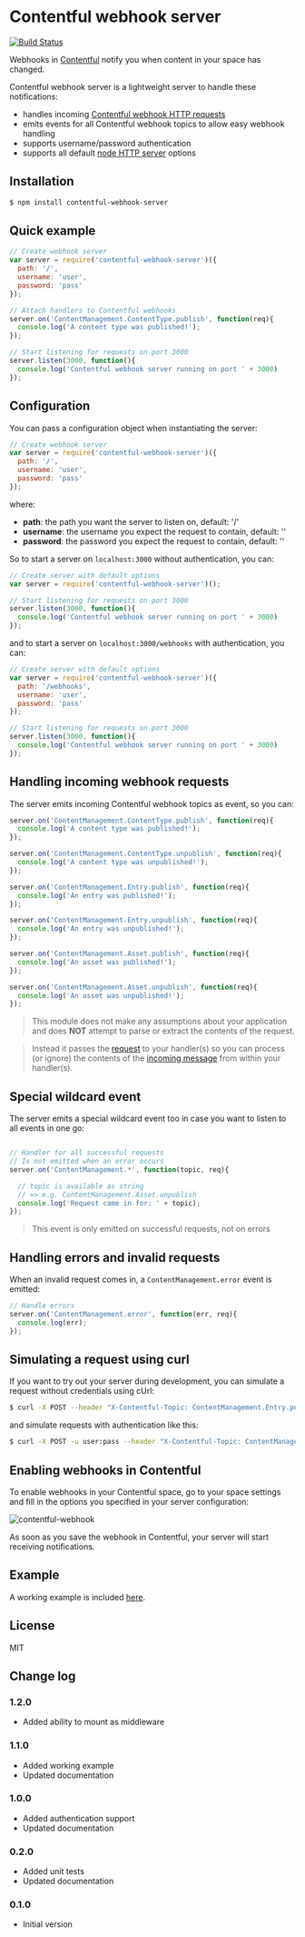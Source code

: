 # Contentful webhook server

[![Build Status](https://travis-ci.org/jvandemo/contentful-webhook-server.svg?branch=master)](https://travis-ci.org/jvandemo/contentful-webhook-server)

Webhooks in [Contentful](https://www.contentful.com) notify you when content in your space has changed.

Contentful webhook server is a lightweight server to handle these notifications:

- handles incoming [Contentful webhook HTTP requests](https://www.contentful.com/developers/documentation/content-delivery-api/#webhooks)
- emits events for all Contentful webhook topics to allow easy webhook handling
- supports username/password authentication
- supports all default [node HTTP server](https://nodejs.org/api/http.html) options

## Installation

```bash
$ npm install contentful-webhook-server
```

## Quick example

```javascript
// Create webhook server
var server = require('contentful-webhook-server')({
  path: '/',
  username: 'user',
  password: 'pass'
});

// Attach handlers to Contentful webhooks
server.on('ContentManagement.ContentType.publish', function(req){
  console.log('A content type was published!');
});

// Start listening for requests on port 3000
server.listen(3000, function(){
  console.log('Contentful webhook server running on port ' + 3000)
});

```

## Configuration

You can pass a configuration object when instantiating the server:

```javascript
// Create webhook server
var server = require('contentful-webhook-server')({
  path: '/',
  username: 'user',
  password: 'pass'
});
```

where:

- **path**: the path you want the server to listen on, default: '/'
- **username**: the username you expect the request to contain, default: ''
- **password**: the password you expect the request to contain, default: ''

So to start a server on `localhost:3000` without authentication, you can:

```javascript
// Create server with default options
var server = require('contentful-webhook-server')();

// Start listening for requests on port 3000
server.listen(3000, function(){
  console.log('Contentful webhook server running on port ' + 3000)
});
```

and to start a server on `localhost:3000/webhooks` with authentication, you can:

```javascript
// Create server with default options
var server = require('contentful-webhook-server')({
  path: '/webhooks',
  username: 'user',
  password: 'pass'
});

// Start listening for requests on port 3000
server.listen(3000, function(){
  console.log('Contentful webhook server running on port ' + 3000)
});
```

## Handling incoming webhook requests

The server emits incoming Contentful webhook topics as event, so you can:

```javascript
server.on('ContentManagement.ContentType.publish', function(req){
  console.log('A content type was published!');
});

server.on('ContentManagement.ContentType.unpublish', function(req){
  console.log('A content type was unpublished!');
});

server.on('ContentManagement.Entry.publish', function(req){
  console.log('An entry was published!');
});

server.on('ContentManagement.Entry.unpublish', function(req){
  console.log('An entry was unpublished!');
});

server.on('ContentManagement.Asset.publish', function(req){
  console.log('An asset was published!');
});

server.on('ContentManagement.Asset.unpublish', function(req){
  console.log('An asset was unpublished!');
});
```

> This module does not make any assumptions about your application and does **NOT** attempt to parse or extract the contents of the request.

> Instead it passes the [request](https://nodejs.org/api/http.html#http_http_incomingmessage) to your handler(s) so you can process (or ignore) the contents of the [incoming message](https://nodejs.org/api/http.html#http_http_incomingmessage) from within your handler(s).


## Special wildcard event

The server emits a special wildcard event too in case you want to listen to all events in one go:

```javascript

// Handler for all successful requests
// Is not emitted when an error occurs
server.on('ContentManagement.*', function(topic, req){

  // topic is available as string
  // => e.g. ContentManagement.Asset.unpublish
  console.log('Request came in for: ' + topic);
});
```

> This event is only emitted on successful requests, not on errors

## Handling errors and invalid requests

When an invalid request comes in, a `ContentManagement.error` event is emitted:

```javascript
// Handle errors
server.on('ContentManagement.error', function(err, req){
  console.log(err);
});
```

## Simulating a request using curl

If you want to try out your server during development, you can simulate a request without credentials using cUrl:

```bash
$ curl -X POST --header "X-Contentful-Topic: ContentManagement.Entry.publish" localhost:3000
```

and simulate requests with authentication like this:

```bash
$ curl -X POST -u user:pass --header "X-Contentful-Topic: ContentManagement.Entry.publish" localhost:3000
```

## Enabling webhooks in Contentful

To enable webhooks in your Contentful space, go to your space settings and fill in the options you specified in your server configuration:

![contentful-webhook](https://cloud.githubusercontent.com/assets/1859381/7337492/fc2b25e6-ec2b-11e4-99ef-ddaba53e77a6.png)

As soon as you save the webhook in Contentful, your server will start receiving notifications.

## Example

A working example is included [here](examples/webhook-server.js).

## License

MIT

## Change log

### 1.2.0

- Added ability to mount as middleware

### 1.1.0

- Added working example
- Updated documentation

### 1.0.0

- Added authentication support
- Updated documentation

### 0.2.0

- Added unit tests
- Updated documentation

### 0.1.0

- Initial version
